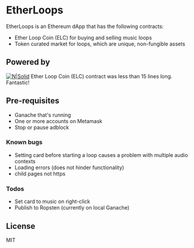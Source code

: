 # EtherLoops

EtherLoops is an Ethereum dApp that has the following contracts:

  - Ether Loop Coin (ELC) for buying and selling music loops
  - Token curated market for loops, which are unique, non-fungible assets

## Powered by
[![N|Solid](https://openzeppelin.org/img/openzeppelin-logo.png)](https://openzeppelin.org)
Ether Loop Coin (ELC) contract was less than 15 lines long. Fantastic!

## Pre-requisites
 - Ganache that's running
 - One or more accounts on Metamask
 - Stop or pause adblock



### Known bugs
 - Setting card before starting a loop causes a problem with multiple audio contexts
 - Loading errors (does not hinder functionality)
 - child pages not https
 
### Todos

 - Set card to music on right-click
 - Publish to Ropsten (currently on local Ganache)

License
----

MIT
